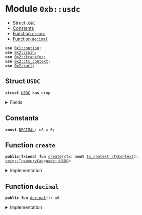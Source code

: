 
<a name="0xb_usdc"></a>

# Module `0xb::usdc`



-  [Struct `USDC`](#0xb_usdc_USDC)
-  [Constants](#@Constants_0)
-  [Function `create`](#0xb_usdc_create)
-  [Function `decimal`](#0xb_usdc_decimal)


<pre><code><b>use</b> <a href="dependencies/move-stdlib/option.md#0x1_option">0x1::option</a>;
<b>use</b> <a href="dependencies/sui-framework/coin.md#0x2_coin">0x2::coin</a>;
<b>use</b> <a href="dependencies/sui-framework/transfer.md#0x2_transfer">0x2::transfer</a>;
<b>use</b> <a href="dependencies/sui-framework/tx_context.md#0x2_tx_context">0x2::tx_context</a>;
<b>use</b> <a href="dependencies/sui-framework/url.md#0x2_url">0x2::url</a>;
</code></pre>



<a name="0xb_usdc_USDC"></a>

## Struct `USDC`



<pre><code><b>struct</b> <a href="usdc.md#0xb_usdc_USDC">USDC</a> <b>has</b> drop
</code></pre>



<details>
<summary>Fields</summary>


<dl>
<dt>
<code>dummy_field: bool</code>
</dt>
<dd>

</dd>
</dl>


</details>

<a name="@Constants_0"></a>

## Constants


<a name="0xb_usdc_DECIMAL"></a>



<pre><code><b>const</b> <a href="usdc.md#0xb_usdc_DECIMAL">DECIMAL</a>: u8 = 6;
</code></pre>



<a name="0xb_usdc_create"></a>

## Function `create`



<pre><code><b>public</b>(<b>friend</b>) <b>fun</b> <a href="usdc.md#0xb_usdc_create">create</a>(ctx: &<b>mut</b> <a href="dependencies/sui-framework/tx_context.md#0x2_tx_context_TxContext">tx_context::TxContext</a>): <a href="dependencies/sui-framework/coin.md#0x2_coin_TreasuryCap">coin::TreasuryCap</a>&lt;<a href="usdc.md#0xb_usdc_USDC">usdc::USDC</a>&gt;
</code></pre>



<details>
<summary>Implementation</summary>


<pre><code><b>public</b>(<b>friend</b>) <b>fun</b> <a href="usdc.md#0xb_usdc_create">create</a>(ctx: &<b>mut</b> TxContext): TreasuryCap&lt;<a href="usdc.md#0xb_usdc_USDC">USDC</a>&gt; {
    <b>let</b> (treasury_cap, metadata) = <a href="dependencies/sui-framework/coin.md#0x2_coin_create_currency">coin::create_currency</a>(
        <a href="usdc.md#0xb_usdc_USDC">USDC</a> {},
        <a href="usdc.md#0xb_usdc_DECIMAL">DECIMAL</a>,
        b"<a href="usdc.md#0xb_usdc_USDC">USDC</a>",
        b"USD Coin",
        b"Bridged USD Coin token",
        <a href="dependencies/move-stdlib/option.md#0x1_option_none">option::none</a>(),
        ctx
    );
    <a href="dependencies/sui-framework/transfer.md#0x2_transfer_public_freeze_object">transfer::public_freeze_object</a>(metadata);
    treasury_cap
}
</code></pre>



</details>

<a name="0xb_usdc_decimal"></a>

## Function `decimal`



<pre><code><b>public</b> <b>fun</b> <a href="usdc.md#0xb_usdc_decimal">decimal</a>(): u8
</code></pre>



<details>
<summary>Implementation</summary>


<pre><code><b>public</b> <b>fun</b> <a href="usdc.md#0xb_usdc_decimal">decimal</a>(): u8 {
    <a href="usdc.md#0xb_usdc_DECIMAL">DECIMAL</a>
}
</code></pre>



</details>
